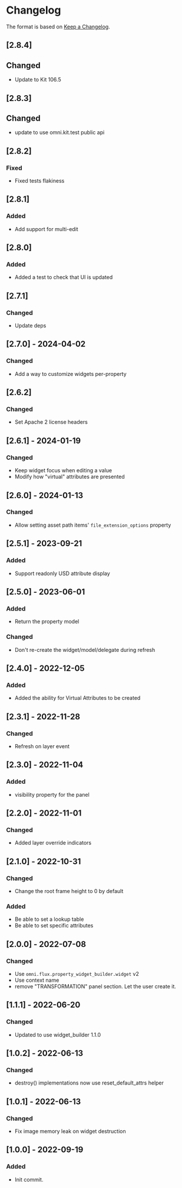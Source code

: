 # Changelog

The format is based on [Keep a Changelog](https://keepachangelog.com/en/1.0.0/).

## [2.8.4]
## Changed
- Update to Kit 106.5

## [2.8.3]
## Changed
- update to use omni.kit.test public api

## [2.8.2]
### Fixed
- Fixed tests flakiness

## [2.8.1]
### Added
- Add support for multi-edit

## [2.8.0]
### Added
- Added a test to check that UI is updated

## [2.7.1]
### Changed
- Update deps

## [2.7.0] - 2024-04-02
### Changed
- Add a way to customize widgets per-property

## [2.6.2]
### Changed
- Set Apache 2 license headers

## [2.6.1] - 2024-01-19
### Changed
- Keep widget focus when editing a value
- Modify how "virtual" attributes are presented

## [2.6.0] - 2024-01-13
### Changed
- Allow setting asset path items' `file_extension_options` property

## [2.5.1] - 2023-09-21
### Added
- Support readonly USD attribute display

## [2.5.0] - 2023-06-01
### Added
- Return the property model

### Changed
- Don't re-create the widget/model/delegate during refresh

## [2.4.0] - 2022-12-05
### Added
- Added the ability for Virtual Attributes to be created

## [2.3.1] - 2022-11-28
### Changed
- Refresh on layer event

## [2.3.0] - 2022-11-04
### Added
- visibility property for the panel

## [2.2.0] - 2022-11-01
### Changed
- Added layer override indicators

## [2.1.0] - 2022-10-31
### Changed
- Change the root frame height to 0 by default

### Added
- Be able to set a lookup table
- Be able to set specific attributes

## [2.0.0] - 2022-07-08
### Changed
- Use `omni.flux.property_widget_builder.widget` v2
- Use context name
- remove "TRANSFORMATION" panel section. Let the user create it.

## [1.1.1] - 2022-06-20
### Changed
- Updated to use widget_builder 1.1.0

## [1.0.2] - 2022-06-13
### Changed
- destroy() implementations now use reset_default_attrs helper

## [1.0.1] - 2022-06-13
### Changed
- Fix image memory leak on widget destruction

## [1.0.0] - 2022-09-19
### Added
- Init commit.
